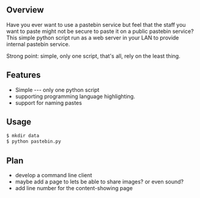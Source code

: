 ## Overview
Have you ever want to use a pastebin service but feel that the staff you want to paste might not be secure to paste it on a public pastebin service? This simple python script run as a web server in your LAN to provide internal pastebin service.

Strong point: simple, only one script, that's all, rely on the least thing.

## Features
* Simple --- only one python script
* supporting programming language highlighting.
* support for naming pastes

## Usage
```bash
$ mkdir data
$ python pastebin.py
```
## Plan
* develop a command line client
* maybe add a page to lets be able to share images? or even sound?
* add line number for the content-showing page


